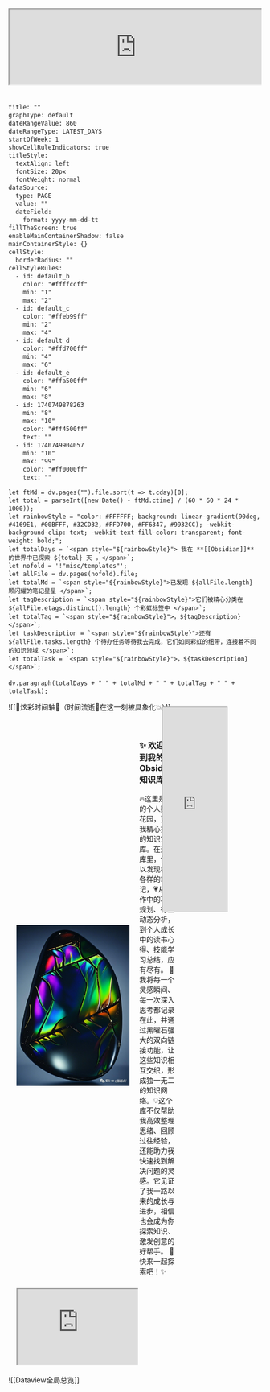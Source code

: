 <div style=" width: 100%; height:250;overflow: hidden; "><iframe src="https://widget.pkmer.cn/free/Carousel?user=a2e5899e-975e-4457-afd4-ec3ff7dcbc90&" allow="fullscreen" style=" height: 100%; width: 100%;"></iframe></div>   

```contributionGraph
title: ""
graphType: default
dateRangeValue: 860
dateRangeType: LATEST_DAYS
startOfWeek: 1
showCellRuleIndicators: true
titleStyle:
  textAlign: left
  fontSize: 20px
  fontWeight: normal
dataSource:
  type: PAGE
  value: ""
  dateField:
    format: yyyy-mm-dd-tt
fillTheScreen: true
enableMainContainerShadow: false
mainContainerStyle: {}
cellStyle:
  borderRadius: ""
cellStyleRules:
  - id: default_b
    color: "#ffffccff"
    min: "1"
    max: "2"
  - id: default_c
    color: "#ffeb99ff"
    min: "2"
    max: "4"
  - id: default_d
    color: "#ffd700ff"
    min: "4"
    max: "6"
  - id: default_e
    color: "#ffa500ff"
    min: "6"
    max: "8"
  - id: 1740749878263
    min: "8"
    max: "10"
    color: "#ff4500ff"
    text: ""
  - id: 1740749904057
    min: "10"
    max: "99"
    color: "#ff0000ff"
    text: ""

```

```dataviewjs  
let ftMd = dv.pages("").file.sort(t => t.cday)[0];  
let total = parseInt([new Date() - ftMd.ctime] / (60 * 60 * 24 * 1000));  
let rainbowStyle = "color: #FFFFFF; background: linear-gradient(90deg, #4169E1, #00BFFF, #32CD32, #FFD700, #FF6347, #9932CC); -webkit-background-clip: text; -webkit-text-fill-color: transparent; font-weight: bold;";  
let totalDays = `<span style="${rainbowStyle}"> 我在 **[[Obsidian]]** 的世界中已探索 ${total} 天 ，</span>`;  
let nofold = '!"misc/templates"';  
let allFile = dv.pages(nofold).file;  
let totalMd = `<span style="${rainbowStyle}">已发现 ${allFile.length} 颗闪耀的笔记星星 </span>`;  
let tagDescription = `<span style="${rainbowStyle}">它们被精心分类在 ${allFile.etags.distinct().length} 个彩虹标签中 </span>`;  
let totalTag = `<span style="${rainbowStyle}">，${tagDescription}</span>`;  
let taskDescription = `<span style="${rainbowStyle}">还有 ${allFile.tasks.length} 个待办任务等待我去完成，它们如同彩虹的纽带，连接着不同的知识领域 </span>`;
let totalTask = `<span style="${rainbowStyle}">，${taskDescription}</span>`;  

dv.paragraph(totalDays + " " + totalMd + " " + totalTag + " " + totalTask);  
```
![[🌈炫彩时间轴🌈（时间流逝🫧在这一刻被具象化💥）]]
<div style="display: flex; flex-wrap: wrap; justify-content: space-between;">  
  <!-- 左侧栏 -->
    <div style="width: 48%; margin-bottom: 1px;">  
    <!-- Obsidian logo 和欢迎语 -->
    <div style="display: flex; align-items: center; margin-bottom: 1px;">
      <img src="Obsidian logo.png" alt="Obsidian Logo" style="width: 230px; height: 320px; margin-right: 20px;">
      <div>
        <h3>✨ 欢迎来到我的 Obsidian 知识库🌟</h3>
        <p>🔥这里是我的个人数字花园，更是我精心打造的知识宝库。在这个库里，你可以发现各种各样的笔记，💗从工作中的项目规划、行业动态分析，到个人成长中的读书心得、技能学习总结，应有尽有。  🌱我将每一个灵感瞬间、每一次深入思考都记录在此，并通过黑曜石强大的双向链接功能，让这些知识相互交织，形成独一无二的知识网络。💡这个库不仅帮助我高效整理思绪、回顾过往经验，还能助力我快速找到解决问题的灵感。它见证了我一路以来的成长与进步，相信也会成为你探索知识、激发创意的好帮手。 🚀快来一起探索吧！✨</p>
      </div>
    </div>
    <!-- 天气信息 -->
    <div style=" width: 100%; height:100;overflow: hidden; margin-top: 10px;">
      <iframe src="https://widget.pkmer.cn/free/miniTianqi?user=a2e5899e-975e-4457-afd4-ec3ff7dcbc90&select-theme=ta&theme=%E6%A0%B7%E5%BC%8F5&input-text=&theme-color=%2320F8FFFF&select-icon=gif" allow="fullscreen" style=" height: 100%; width: 100%;"></iframe>
    </div>
  </div>
  <!-- 右侧栏 -->
  <div style="width: 48%;">
    <div style=" width: 90%;  height:680px;transform: scale(0.6); margin-top:-160px;;overflow: hidden; ">
      <iframe src="https://widget.pkmer.cn/free/Space?user=a2e5899e-975e-4457-afd4-ec3ff7dcbc90&" allow="fullscreen" style=" height: 100%; width: 100%;"></iframe>
    </div>
  </div>
</div>

![[Dataview全局总览]]